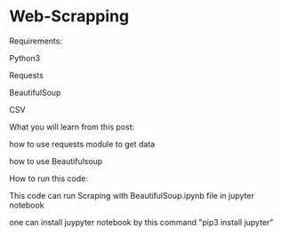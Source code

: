 # Web-Scrapping

Requirements:

Python3

Requests

BeautifulSoup

CSV

What you will learn from this post:

how to use requests module to get data

how to use Beautifulsoup

How to run this code:

This code can run Scraping with BeautifulSoup.ipynb file in jupyter notebook

one can install juypyter notebook by this command "pip3 install jupyter"




